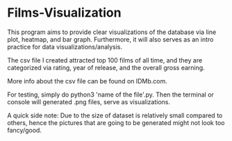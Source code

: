 # Films-Visualization

This program aims to provide clear visualizations of the database via line plot, 
heatmap, and bar graph. Furthermore, it will also serves as an intro practice for 
data visualizations/analysis. 

The csv file I created attracted top 100 films of all time, and they are 
categorized via rating, year of release, and the overall gross earning. 

More info about the csv file can be found on IDMb.com. 

For testing, simply do python3 'name of the file'.py. Then the terminal or console
will generated .png files, serve as visualizations.

A quick side note: Due to the size of dataset is relatively small compared to others, 
hence the pictures that are going to be generated might not look too fancy/good.

